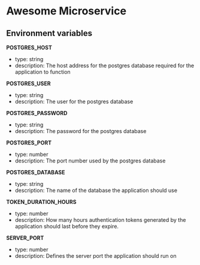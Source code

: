 # Awesome Microservice

## Environment variables

**POSTGRES_HOST**
- type: string
- description: The host address for the postgres database required for the application to function

**POSTGRES_USER**
- type: string
- description: The user for the postgres database

**POSTGRES_PASSWORD**
- type: string
- description: The password for the postgres database

**POSTGRES_PORT**
- type: number
- description: The port number used by the postgres database

**POSTGRES_DATABASE**
- type: string
- description: The name of the database the application should use

**TOKEN_DURATION_HOURS**
- type: number
- description: How many hours authentication tokens generated by the application should last before they expire.

**SERVER_PORT**
- type: number
- description: Defines the server port the application should run on
